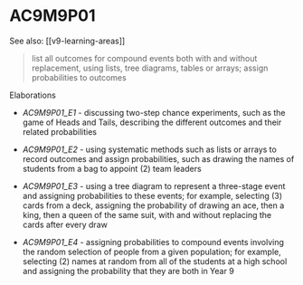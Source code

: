 
# AC9M9P01 

See also: [[v9-learning-areas]]

> list all outcomes for compound events both with and without replacement, using lists, tree diagrams, tables or arrays; assign probabilities to outcomes

Elaborations


- _AC9M9P01_E1_ - discussing two-step chance experiments, such as the game of Heads and Tails, describing the different outcomes and their related probabilities

- _AC9M9P01_E2_ - using systematic methods such as lists or arrays to record outcomes and assign probabilities, such as drawing the names of students from a bag to appoint \(2\) team leaders

- _AC9M9P01_E3_ - using a tree diagram to represent a three-stage event and assigning probabilities to these events; for example, selecting \(3\) cards from a deck, assigning the probability of drawing an ace, then a king, then a queen of the same suit, with and without replacing the cards after every draw

- _AC9M9P01_E4_ - assigning probabilities to compound events involving the random selection of people from a given population; for example, selecting \(2\) names at random from all of the students at a high school and assigning the probability that they are both in Year 9
